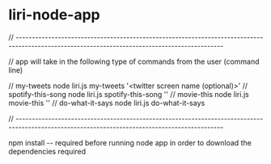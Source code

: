 # liri-node-app

// ----------------------------------------------------------------------------------------------------------------------------------------------

// app will take in the following type of commands from the user (command line)

// my-tweets 			node liri.js my-tweets '<twitter screen name (optional)>'
// spotify-this-song	node liri.js spotify-this-song '<song name here>'
// movie-this			node liri.js movie-this '<movie name here>'
// do-what-it-says		node liri.js do-what-it-says

// ----------------------------------------------------------------------------------------------------------------------------------------------


npm install  -- required before running node app in order to download the dependencies required


